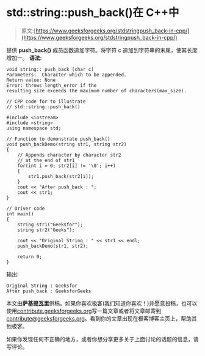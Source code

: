 # std::string::push_back()在 C++中

> 原文:[https://www.geeksforgeeks.org/stdstringpush_back-in-cpp/](https://www.geeksforgeeks.org/stdstringpush_back-in-cpp/)

提供 **push_back()** 成员函数追加字符。将字符 c 追加到字符串的末尾，使其长度增加一。
**语法:**

```
void string:: push_back (char c)
Parameters:  Character which to be appended. 
Return value: None
Error: throws length_error if the 
resulting size exceeds the maximum number of characters(max_size).

```

```
// CPP code for to illustrate 
// std::string::push_back()

#include <iostream>
#include <string>
using namespace std;

// Function to demonstrate push_back()
void push_backDemo(string str1, string str2)
{
    // Appends character by character str2
    // at the end of str1
    for(int i = 0; str2[i] != '\0'; i++)
    {
        str1.push_back(str2[i]);
    }
    cout << "After push_back : ";
    cout << str1;
}

// Driver code
int main()
{
    string str1("Geeksfor");
    string str2("Geeks");

    cout << "Original String : " << str1 << endl;
    push_backDemo(str1, str2);

    return 0;
}
```

输出:

```
Original String : Geeksfor
After push_back : GeeksforGeeks

```

本文由**萨基提瓦里**供稿。如果你喜欢极客(我们知道你喜欢！)并愿意投稿，也可以使用[contribute.geeksforgeeks.org](http://www.contribute.geeksforgeeks.org)写一篇文章或者将文章邮寄到 contribute@geeksforgeeks.org。看到你的文章出现在极客博客主页上，帮助其他极客。

如果你发现任何不正确的地方，或者你想分享更多关于上面讨论的话题的信息，请写评论。